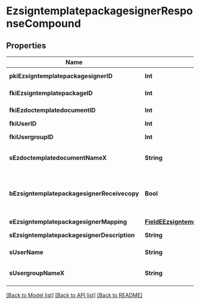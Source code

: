 # EzsigntemplatepackagesignerResponseCompound

## Properties
Name | Type | Description | Notes
------------ | ------------- | ------------- | -------------
**pkiEzsigntemplatepackagesignerID** | **Int** | The unique ID of the Ezsigntemplatepackagesigner | 
**fkiEzsigntemplatepackageID** | **Int** | The unique ID of the Ezsigntemplatepackage | 
**fkiEzdoctemplatedocumentID** | **Int** | The unique ID of the Ezdoctemplatedocument | [optional] 
**fkiUserID** | **Int** | The unique ID of the User | [optional] 
**fkiUsergroupID** | **Int** | The unique ID of the Usergroup | [optional] 
**sEzdoctemplatedocumentNameX** | **String** | The name of the Ezdoctemplatedocument in the language of the requester | [optional] 
**bEzsigntemplatepackagesignerReceivecopy** | **Bool** | If this flag is true. The signatory will receive a copy of every signed Ezsigndocument even if it ain&#39;t required to sign the document. | [optional] 
**eEzsigntemplatepackagesignerMapping** | [**FieldEEzsigntemplatepackagesignerMapping**](FieldEEzsigntemplatepackagesignerMapping.md) |  | [optional] 
**sEzsigntemplatepackagesignerDescription** | **String** | The description of the Ezsigntemplatepackagesigner | 
**sUserName** | **String** | The description of the User in the language of the requester | [optional] 
**sUsergroupNameX** | **String** | The Name of the Usergroup in the language of the requester | [optional] 

[[Back to Model list]](../README.md#documentation-for-models) [[Back to API list]](../README.md#documentation-for-api-endpoints) [[Back to README]](../README.md)


